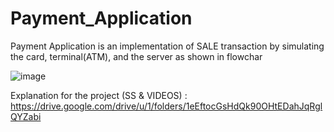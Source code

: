 # Payment_Application
 Payment Application is an implementation of SALE transaction by simulating the card, terminal(ATM), and the server as shown in flowchar
 
![image](https://user-images.githubusercontent.com/82421473/180108531-e0389355-a07a-4556-8004-564d44094b8f.png)

Explanation for the project (SS & VIDEOS) : https://drive.google.com/drive/u/1/folders/1eEftocGsHdQk90OHtEDahJqRglQYZabi
